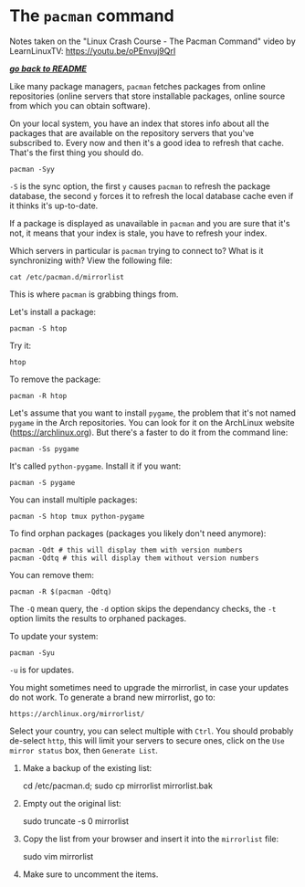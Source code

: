 # The `pacman` command

Notes taken on the "Linux Crash Course - The Pacman Command" video by
LearnLinuxTV: https://youtu.be/oPEnvuj9QrI

[***go back to README***](/README.md)  

Like many package managers, `pacman` fetches packages from online repositories
(online servers that store installable packages, online source from which you
can obtain software).

On your local system, you have an index that stores info about all the packages
that are available on the repository servers that you've subscribed to. Every
now and then it's a good idea to refresh that cache. That's the first thing you
should do.

    pacman -Syy 

`-S` is the sync option, the first `y` causes `pacman` to refresh the package 
database, the second `y` forces it to refresh the local database cache even if 
it thinks it's up-to-date.

If a package is displayed as unavailable in `pacman` and you are sure that it's
not, it means that your index is stale, you have to refresh your index. 

Which servers in particular is `pacman` trying to connect to? What is it
synchronizing with? View the following file:

    cat /etc/pacman.d/mirrorlist

This is where `pacman` is grabbing things from.

Let's install a package:

    pacman -S htop

Try it:

    htop

To remove the package:

    pacman -R htop

Let's assume that you want to install `pygame`, the problem that it's not named
`pygame` in the Arch repositories. You can look for it on the ArchLinux website
(https://archlinux.org). But there's a faster to do it from the command line:

    pacman -Ss pygame

It's called `python-pygame`. Install it if you want:

    pacman -S pygame

You can install multiple packages:

    pacman -S htop tmux python-pygame

To find orphan packages (packages you likely don't need anymore):

    pacman -Qdt # this will display them with version numbers
    pacman -Qdtq # this will display them without version numbers

You can remove them:

    pacman -R $(pacman -Qdtq)

The `-Q` mean query, the `-d` option skips the dependancy checks, the `-t`
option limits the results to orphaned packages. 

To update your system:

    pacman -Syu

`-u` is for updates. 

You might sometimes need to upgrade the mirrorlist, in case your updates do not
work. To generate a brand new mirrorlist, go to:

    https://archlinux.org/mirrorlist/

Select your country, you can select multiple with `Ctrl`. You should probably
de-select `http`, this will limit your servers to secure ones, click on the
`Use mirror status` box, then `Generate List`. 

1. Make a backup of the existing list:

    cd /etc/pacman.d;
    sudo cp mirrorlist mirrorlist.bak

1. Empty out the original list:

    sudo truncate -s 0 mirrorlist

1. Copy the list from your browser and insert it into the `mirrorlist` file:

    sudo vim mirrorlist

1. Make sure to uncomment the items.
